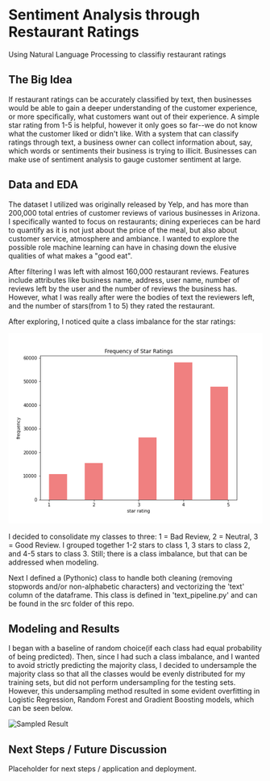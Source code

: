 # Sentiment Analysis through Restaurant Ratings
Using Natural Language Processing to classifiy restaurant ratings 

## The Big Idea 
If restaurant ratings can be accurately classified by text, then businesses would be able to gain a deeper understanding of the customer experience, or more specifically, what customers want out of their experience. A simple star rating from 1-5 is helpful, however it only goes so far--we do not know what the customer liked or didn't like. With a system that can classify ratings through text, a business owner can collect information about, say, which words or sentiments their business is trying to illicit. Businesses can make use of sentiment analysis to gauge customer sentiment at large.

## Data and EDA 
The dataset I utilized was originally released by Yelp, and has more than 200,000 total entries of customer reviews of various businesses in Arizona. I specifically wanted to focus on restaurants; dining experieces can be hard to quantify as it is not just about the price of the meal, but also about customer service, atmosphere and ambiance. I wanted to explore the possible role machine learning can have in chasing down the elusive qualities of what makes a "good eat".

After filtering I was left with almost 160,000 restaurant reviews. Features include attributes like business name, address, user name, number of reviews left by the user and the number of reviews the business has. However, what I was really after were the bodies of text the reviewers left, and the number of stars(from 1 to 5) they rated the restaurant. 

After exploring, I noticed quite a class imbalance for the star ratings: 

![Stars Histogram](./img/ratings-hist.png)

I decided to consolidate my classes to three: 1 = Bad Review, 2 = Neutral, 3 = Good Review. I grouped together 1-2 stars to class 1, 3 stars to class 2, and 4-5 stars to class 3. Still; there is a class imbalance, but that can be addressed when modeling.

Next I defined a (Pythonic) class to handle both cleaning (removing stopwords and/or non-alphabetic characters) and vectorizing the 'text' column of the dataframe. This class is defined in 'text_pipeline.py' and can be found in the src folder of this repo.


## Modeling and Results 
I began with a baseline of random choice(if each class had equal probability of being predicted). Then, since I had such a class imbalance, and I wanted to avoid strictly predicting the majority class, I decided to undersample the majority class so that all the classes would be evenly distributed for my training sets, but did not perform undersampling for the testing sets. However, this undersampling method resulted in some evident overfitting in Logistic Regression, Random Forest and Gradient Boosting models, which can be seen below. 

![Sampled Result](./sampled-results.png)



## Next Steps / Future Discussion 
Placeholder for next steps / application and deployment. 
